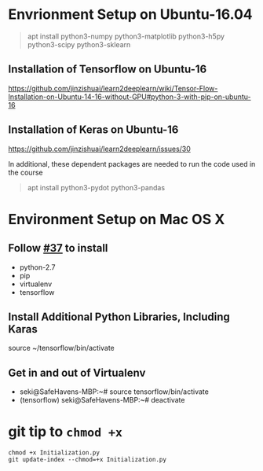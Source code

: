# Envrionment Setup on Ubuntu-16.04

> apt install python3-numpy python3-matplotlib  python3-h5py python3-scipy python3-sklearn

## Installation of Tensorflow on Ubuntu-16 
https://github.com/jinzishuai/learn2deeplearn/wiki/Tensor-Flow-Installation-on-Ubuntu-14-16-without-GPU#python-3-with-pip-on-ubuntu-16

## Installation of Keras on Ubuntu-16

https://github.com/jinzishuai/learn2deeplearn/issues/30

In additional, these dependent packages are needed to run the code used in the course
> apt install python3-pydot python3-pandas

# Environment Setup on Mac OS X

## Follow [#37](https://github.com/jinzishuai/learn2deeplearn/issues/37) to install 
* python-2.7
* pip
* virtualenv
* tensorflow
## Install Additional Python Libraries, Including Karas
source ~/tensorflow/bin/activate
> 

## Get in and out of Virtualenv

* seki@SafeHavens-MBP:~# source tensorflow/bin/activate
* (tensorflow) seki@SafeHavens-MBP:~# deactivate



# git tip to `chmod +x`

```
chmod +x Initialization.py
git update-index --chmod=+x Initialization.py
```

